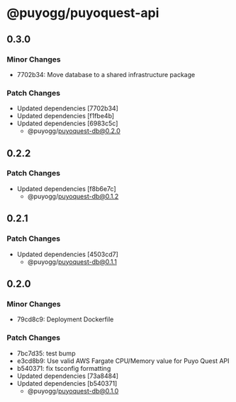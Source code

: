 # @puyogg/puyoquest-api

## 0.3.0

### Minor Changes

- 7702b34: Move database to a shared infrastructure package

### Patch Changes

- Updated dependencies [7702b34]
- Updated dependencies [f1fbe4b]
- Updated dependencies [6983c5c]
  - @puyogg/puyoquest-db@0.2.0

## 0.2.2

### Patch Changes

- Updated dependencies [f8b6e7c]
  - @puyogg/puyoquest-db@0.1.2

## 0.2.1

### Patch Changes

- Updated dependencies [4503cd7]
  - @puyogg/puyoquest-db@0.1.1

## 0.2.0

### Minor Changes

- 79cd8c9: Deployment Dockerfile

### Patch Changes

- 7bc7d35: test bump
- e3cd8b9: Use valid AWS Fargate CPU/Memory value for Puyo Quest API
- b540371: fix tsconfig formatting
- Updated dependencies [73a8484]
- Updated dependencies [b540371]
  - @puyogg/puyoquest-db@0.1.0
